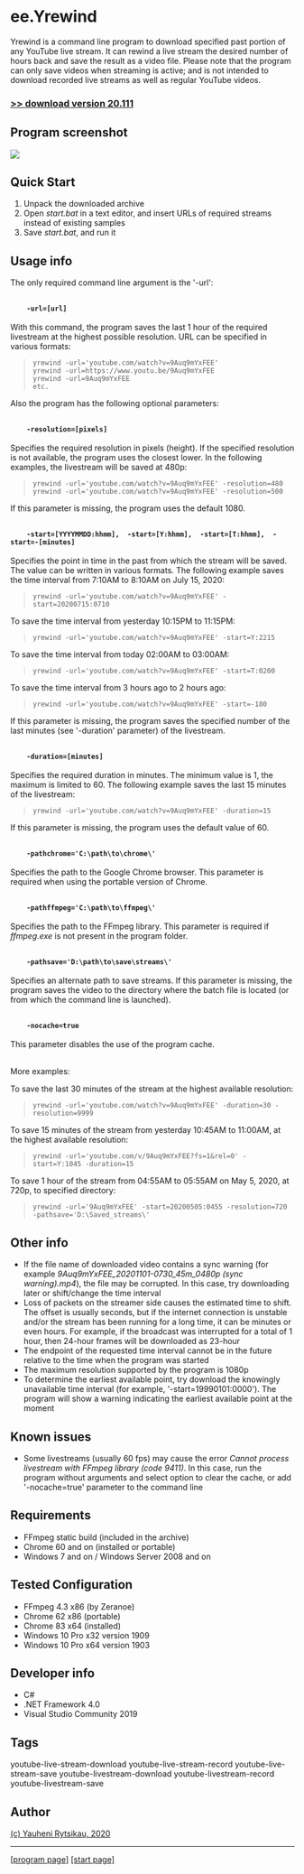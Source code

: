 # ee.Yrewind

Yrewind is a command line program to download specified past portion of any YouTube live stream. It can rewind a live stream the desired number of hours back and save the result as a video file. Please note that the program can only save videos when streaming is active; and is not intended to download recorded live streams as well as regular YouTube videos.

### [>> download version 20.111](https://github.com/rytsikau/ee.yrewind/raw/main/ee.yrewind_20.111.zip)


## Program screenshot

<img src='https://github.com/rytsikau/ee.yrewind/raw/main/screenshot.png'>


## Quick Start

1. Unpack the downloaded archive
2. Open *start.bat* in a text editor, and insert URLs of required streams instead of existing samples
3. Save *start.bat*, and run it


## Usage info

The only required command line argument is the '-url':

<br>**`     -url=[url]     `**<br>  
With this command, the program saves the last 1 hour of the required livestream at the highest possible resolution. URL can be specified in various formats:
>     yrewind -url='youtube.com/watch?v=9Auq9mYxFEE'
>     yrewind -url=https://www.youtu.be/9Auq9mYxFEE
>     yrewind -url=9Auq9mYxFEE
>     etc.

Also the program has the following optional parameters:

<br>**`     -resolution=[pixels]     `**<br>  
Specifies the required resolution in pixels (height). If the specified resolution is not available, the program uses the closest lower. In the following examples, the livestream will be saved at 480p:
>     yrewind -url='youtube.com/watch?v=9Auq9mYxFEE' -resolution=480
>     yrewind -url='youtube.com/watch?v=9Auq9mYxFEE' -resolution=500
If this parameter is missing, the program uses the default 1080.

<br>**`     -start=[YYYYMMDD:hhmm],  -start=[Y:hhmm],  -start=[T:hhmm],  -start=-[minutes]     `**<br>  
Specifies the point in time in the past from which the stream will be saved. The value can be written in various formats. The following example saves the time interval from 7:10AM to 8:10AM on July 15, 2020:
>     yrewind -url='youtube.com/watch?v=9Auq9mYxFEE' -start=20200715:0710
To save the time interval from yesterday 10:15PM to 11:15PM:
>     yrewind -url='youtube.com/watch?v=9Auq9mYxFEE' -start=Y:2215
To save the time interval from today 02:00AM to 03:00AM:
>     yrewind -url='youtube.com/watch?v=9Auq9mYxFEE' -start=T:0200
To save the time interval from 3 hours ago to 2 hours ago:
>     yrewind -url='youtube.com/watch?v=9Auq9mYxFEE' -start=-180
If this parameter is missing, the program saves the specified number of the last minutes (see '-duration' parameter) of the livestream.

<br>**`     -duration=[minutes]     `**<br>  
Specifies the required duration in minutes. The minimum value is 1, the maximum is limited to 60. The following example saves the last 15 minutes of the livestream:
>     yrewind -url='youtube.com/watch?v=9Auq9mYxFEE' -duration=15
If this parameter is missing, the program uses the default value of 60.

<br>**`     -pathchrome='C:\path\to\chrome\'     `**<br>  
Specifies the path to the Google Chrome browser. This parameter is required when using the portable version of Chrome.

<br>**`     -pathffmpeg='C:\path\to\ffmpeg\'     `**<br>  
Specifies the path to the FFmpeg library. This parameter is required if *ffmpeg.exe* is not present in the program folder.

<br>**`     -pathsave='D:\path\to\save\streams\'     `**<br>  
Specifies an alternate path to save streams. If this parameter is missing, the program saves the video to the directory where the batch file is located (or from which the command line is launched).

<br>**`     -nocache=true     `**<br>  
This parameter disables the use of the program cache.

<br>     More examples:     <br>  

To save the last 30 minutes of the stream at the highest available resolution:
>     yrewind -url='youtube.com/watch?v=9Auq9mYxFEE' -duration=30 -resolution=9999
To save 15 minutes of the stream from yesterday 10:45AM to 11:00AM, at the highest available resolution:
>     yrewind -url='youtube.com/v/9Auq9mYxFEE?fs=1&rel=0' -start=Y:1045 -duration=15
To save 1 hour of the stream from 04:55AM to 05:55AM on May 5, 2020, at 720p, to specified directory:
>     yrewind -url='9Auq9mYxFEE' -start=20200505:0455 -resolution=720 -pathsave='D:\Saved_streams\'


## Other info

* If the file name of downloaded video contains a sync warning (for example *9Auq9mYxFEE_20201101-0730_45m_0480p (sync warning).mp4*), the file may be corrupted. In this case, try downloading later or shift/change the time interval
* Loss of packets on the streamer side causes the estimated time to shift. The offset is usually seconds, but if the internet connection is unstable and/or the stream has been running for a long time, it can be minutes or even hours. For example, if the broadcast was interrupted for a total of 1 hour, then 24-hour frames will be downloaded as 23-hour
* The endpoint of the requested time interval cannot be in the future relative to the time when the program was started
* The maximum resolution supported by the program is 1080p
* To determine the earliest available point, try download the knowingly unavailable time interval (for example, '-start=19990101:0000'). The program will show a warning indicating the earliest available point at the moment


## Known issues

* Some livestreams (usually 60 fps) may cause the error *Cannot process livestream with FFmpeg library (code 9411)*. In this case, run the program without arguments and select option to clear the cache, or add '-nocache=true' parameter to the command line


## Requirements

* FFmpeg static build (included in the archive)
* Chrome 60 and on (installed or portable)
* Windows 7 and on / Windows Server 2008 and on


## Tested Configuration

* FFmpeg 4.3 x86 (by Zeranoe)
* Chrome 62 x86 (portable)
* Chrome 83 x64 (installed)
* Windows 10 Pro x32 version 1909
* Windows 10 Pro x64 version 1903


## Developer info

* C#
* .NET Framework 4.0
* Visual Studio Community 2019


## Tags

youtube-live-stream-download youtube-live-stream-record youtube-live-stream-save youtube-livestream-download youtube-livestream-record youtube-livestream-save


## Author

[(c) Yauheni Rytsikau, 2020](mailto:y.rytsikau@gmail.com)

---
[[program page]](https://rytsikau.github.io/ee.Yrewind) [[start page]](https://rytsikau.github.io)
